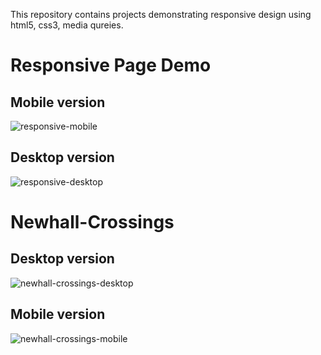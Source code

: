 This repository contains projects demonstrating responsive design using html5, css3, media qureies.

# Responsive Page Demo

## Mobile version

![responsive-mobile](https://user-images.githubusercontent.com/22108221/31213142-c39db868-a959-11e7-8ea1-4db8bac96098.png)

## Desktop version

![responsive-desktop](https://user-images.githubusercontent.com/22108221/31213143-c3a418c0-a959-11e7-9fa4-a112e99b516d.png)

# Newhall-Crossings

## Desktop version

![newhall-crossings-desktop](https://user-images.githubusercontent.com/22108221/31212886-22cb7336-a958-11e7-95fe-091baa1d5dc6.png)

## Mobile version

![newhall-crossings-mobile](https://user-images.githubusercontent.com/22108221/31212887-22cbe1ea-a958-11e7-81ba-9671f913b9b1.png)

